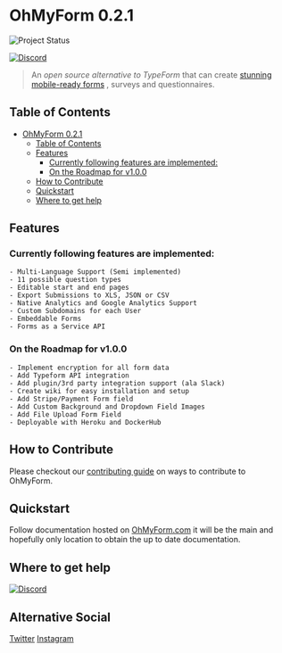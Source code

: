 # OhMyForm 0.2.1


<!-- TODO: Code Shelter maybe. -->
<!-- [![Code Shelter](https://www.codeshelter.co/static/badges/badge-flat.svg)](https://www.codeshelter.co/) -->
<!-- TODO: Travis CI maybe. -->
<!-- [![Build Status](https://travis-ci.org/ohmyform/ohmyform.svg?branch=master)](https://travis-ci.org/ohmyform/ohmyform) -->
![Project Status](https://img.shields.io/badge/status-0.2.1-green.svg)
<!-- TODO: Codeacy maybe. -->
<!-- [![Codacy Badge](https://api.codacy.com/project/badge/Grade/3491e86eb7194308b8fc80711d736ede)](https://www.codacy.com/app/david-baldwin/ohmyform?utm_source=github.com&amp;utm_medium=referral&amp;utm_content=ohmyform/ohmyform&amp;utm_campaign=Badge_Grade) -->
<!--
Moving over to Discord so that I can manage things without hassle.
[![Gitter](https://badges.gitter.im/ohmyform/Lobby.svg)](https://gitter.im/ohmyform/Lobby?utm_source=badge&utm_medium=badge&utm_campaign=pr-badge)
-->
<!-- TODO: Get ohmyform.com/examples to have some. -->
[![Discord](https://img.shields.io/discord/595773457862492190.svg?label=Discord%20Chat)](https://discord.gg/3jYMAYg)
> An *open source alternative to TypeForm* that can create [stunning mobile-ready forms](https://ohmyform.com/examples) , surveys and questionnaires.

<!-- [![Deploy](https://www.herokucdn.com/deploy/button.svg)](https://heroku.com/deploy?template=https://github.com/ohmyform/ohmyform/tree/production)-->

## Table of Contents  

<!-- TOC depthFrom:1 depthTo:6 withLinks:1 updateOnSave:1 orderedList:0 -->

- [OhMyForm 0.2.1](#ohmyform-021)
	- [Table of Contents](#table-of-contents)
	- [Features](#features)
		- [Currently following features are implemented:](#currently-following-features-are-implemented)
		- [On the Roadmap for v1.0.0](#on-the-roadmap-for-v100)
	- [How to Contribute](#how-to-contribute)
	- [Quickstart](#quickstart)
	- [Where to get help](#where-to-get-help)

<!-- /TOC -->

## Features

### Currently following features are implemented:

	- Multi-Language Support (Semi implemented)
	- 11 possible question types
	- Editable start and end pages
	- Export Submissions to XLS, JSON or CSV
	- Native Analytics and Google Analytics Support
	- Custom Subdomains for each User
	- Embeddable Forms
	- Forms as a Service API

<!-- TODO: Determine roadmap for OhMyForm if it is to be different from OhMyForm's roadmap. -->
<!-- ### On the Roadmap (Tentative pending [refactor](https://github.com/ohmyform/ohmyform/pull/1)) -->
### On the Roadmap for v1.0.0
	- Implement encryption for all form data
	- Add Typeform API integration
	- Add plugin/3rd party integration support (ala Slack)
	- Create wiki for easy installation and setup
	- Add Stripe/Payment Form field
	- Add Custom Background and Dropdown Field Images
	- Add File Upload Form Field
	- Deployable with Heroku and DockerHub



<!-- TODO: add a CONTRIBUTING.md. -->
## How to Contribute

Please checkout our [contributing guide](CONTRIBUTING.md) on ways to contribute to OhMyForm.

## Quickstart

Follow documentation hosted on [OhMyForm.com](http://ohmyform.com/docs/install/) it will be the main and hopefully only location to obtain the up to date documentation.

## Where to get help

[![Discord](https://img.shields.io/discord/595773457862492190.svg?label=Discord%20Chat)](https://discord.gg/Y2TTePM)

## Alternative Social
[Twitter](https://twitter.com/OhMyForm)
[Instagram](https://www.instagram.com/ohmyform/)
